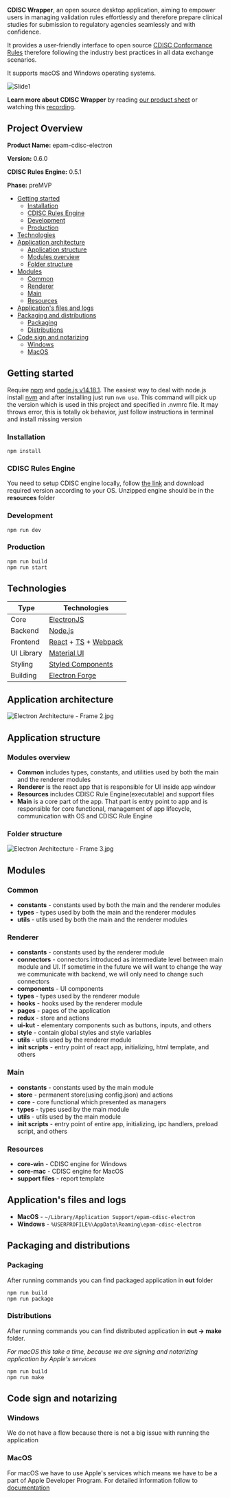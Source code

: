 **CDISC Wrapper**, an open source desktop application, aiming to empower users in managing validation rules effortlessly and therefore prepare clinical studies for submission to regulatory agencies seamlessly and with confidence. 

It provides a user-friendly interface to open source [CDISC Conformance Rules](https://www.cdisc.org/core) therefore following the industry best practices in all data exchange scenarios.

It supports macOS and Windows operating systems. 

![Slide1](https://github.com/epam/cdisc_validator/assets/94456277/e043cdca-7624-439e-a57b-07615d47a6c4)

**Learn more about CDISC Wrapper** by reading [our product sheet](https://github.com/epam/cdisc_validator/files/14088067/CDISC_Wrapper_Brochure.pdf) or watching this [recording](https://epam.sharepoint.com/:v:/r/sites/EPAMCDISCMicrosoft-CORE/Shared%20Documents/General/For%20DEMO/Demo_video.mp4?csf=1&web=1&e=JaSh7z&nav=eyJyZWZlcnJhbEluZm8iOnsicmVmZXJyYWxBcHAiOiJTdHJlYW1XZWJBcHAiLCJyZWZlcnJhbFZpZXciOiJTaGFyZURpYWxvZy1MaW5rIiwicmVmZXJyYWxBcHBQbGF0Zm9ybSI6IldlYiIsInJlZmVycmFsTW9kZSI6InZpZXcifX0%3D).

## Project Overview

**Product Name:** epam-cdisc-electron

**Version:** 0.6.0

**CDISC Rules Engine:** 0.5.1

**Phase:** preMVP

- [Getting started](#getting-started)
  - [Installation](#installation)
  - [CDISC Rules Engine](#cdisc-rules-engine)
  - [Development](#development)
  - [Production](#production)
- [Technologies](#technologies)
- [Application architecture](#application-architecture)
  - [Application structure](#application-structure)
   - [Modules overview](#modules-overview)
   - [Folder structure](#folder-structure)
- [Modules](#modules)
   - [Common](#common)
   - [Renderer](#renderer)
   - [Main](#main)
   - [Resources](#resources)
- [Application's files and logs](#applications-files-and-logs)
- [Packaging and distributions](#packaging-and-distributions)
    - [Packaging](#packaging)
    - [Distributions](#distributions)
- [Code sign and notarizing](#code-sign-and-notarizing)
    - [Windows](#windows)
    - [MacOS](#macos)

## Getting started

Require [npm](https://www.npmjs.com/) and [node.js v14.18.1](https://nodejs.org/download/release/v14.18.1/). The easiest way to deal with node.js install [nvm](https://github.com/nvm-sh/nvm) and after installing just run `nvm use`. This command will pick up the version which is used in this project and specified in .nvmrc file. It may throws error, this is totally ok behavior, just follow instructions in terminal and install missing version

### Installation

```text
npm install
```

### CDISC Rules Engine

You need to setup CDISC engine locally, follow [the link](https://github.com/cdisc-org/cdisc-rules-engine/releases) and download required version according to your OS. Unzipped engine should be in the **resources** folder

### Development

```text
npm run dev
```

### Production

```text
npm run build
npm run start
```

## Technologies

| Type       | Technologies                                                                                               |
| ---------- | ---------------------------------------------------------------------------------------------------------- |
| Core       | [ElectronJS](electronjs.org)                                                                               |
| Backend    | [Node.js](https://nodejs.org)                                                                              |
| Frontend   | [React](https://reactjs.org/) + [TS](https://www.typescriptlang.org/) + [Webpack](https://webpack.js.org/) |
| UI Library | [Material UI](https://mui.com/material-ui/getting-started/overview/)                                       |
| Styling    | [Styled Components](https://styled-components.com/)                                                        |
| Building   | [Electron Forge](https://www.electronforge.io/)                                                            |


## Application architecture

![Electron Architecture - Frame 2.jpg](./docs/electron%20architecture%20-%20frame%202.jpg)

## Application structure

### Modules overview

-   **Common** includes types, constants, and utilities used by both the main and the renderer modules
-   **Renderer** is the react app that is responsible for UI inside app window
-   **Resources** includes CDISC Rule Engine(executable) and support files
-   **Main** is a core part of the app. That part is entry point to app and is responsible for core functional, management of app lifecycle, communication with OS and CDISC Rule Engine

### Folder structure

![Electron Architecture - Frame 3.jpg](./docs/electron%20architecture%20-%20frame%203.jpg)

## Modules

### Common

-   **constants** - constants used by both the main and the renderer modules
-   **types** - types used by both the main and the renderer modules
-   **utils** - utils used by both the main and the renderer modules

### Renderer

-   **constants** - constants used by the renderer module
-   **connectors** - connectors introduced as intermediate level between main module and UI. If sometime in the future we will want to change the way we communicate with backend, we will only need to change such connectors
-   **components** - UI components
-   **types** - types used by the renderer module
-   **hooks** - hooks used by the renderer module
-   **pages** - pages of the application
-   **redux** - store and actions
-   **ui-kut** - elementary components such as buttons, inputs, and others
-   **style** - contain global styles and style variables
-   **utils** - utils used by the renderer module
-   **init scripts** - entry point of react app, initializing, html template, and others

### Main

-   **constants** - constants used by the main module
-   **store** - permanent store(using config.json) and actions
-   **core** - core functional which presented as managers
-   **types** - types used by the main module
-   **utils** - utils used by the main module
-   **init scripts** - entry point of entire app, initializing, ipc handlers, preload script, and others

### Resources

-   **core-win** - CDISC engine for Windows
-   **core-mac** - CDISC engine for MacOS
-   **support files** - report template

## Application's files and logs

 - **MacOS** - `~/Library/Application Support/epam-cdisc-electron`
 - **Windows** - `%USERPROFILE%\AppData\Roaming\epam-cdisc-electron`

## Packaging and distributions

### Packaging

After running commands you can find packaged application in **out** folder

```text
npm run build
npm run package
```

### Distributions

After running commands you can find distributed application in **out -> make** folder.

_For macOS this take a time, because we are signing and notarizing application by Apple's services_

```text
npm run build
npm run make
```

## Code sign and notarizing

### Windows

We do not have a flow because there is not a big issue with running the application

### MacOS

For macOS we have to use Apple's services which means we have to be a part of Apple Developer Program. For detailed information follow to [documentation](https://www.electronforge.io/guides/code-signing/code-signing-macos)
